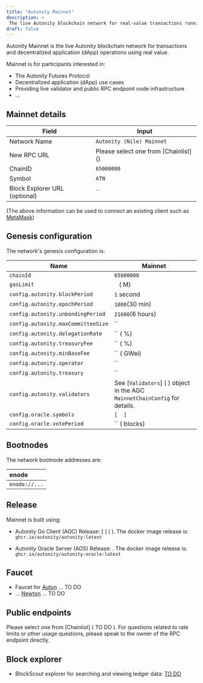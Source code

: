 ```yaml
---
title: "Autonity Mainnet"
description: >
 The live Autonity blockchain network for real-value transactions running the stable version of the Autonity Protocol
draft: false
---
```


Autonity Mainnet is the live Autonity blockchain network for transactions and decentralized application (dApp) operations using real value.

Mainnet is for participants interested in:

- The Autonity Futures Protocol
- Decentralized application (dApp) use cases
- Providing live validator and public RPC endpoint node infrastructure
- ...


## Mainnet details

|**Field**|**Input**|
|------|----------|
|Network Name|`Autonity (Nile) Mainnet`|
|New RPC URL|Please select one from [Chainlist] ()|
|ChainID |`65000000`|
|Symbol|`ATN`|
|Block Explorer URL (optional)|``|

(The above information can be used to connect an existing client such as [MetaMask](https://metamask.zendesk.com/hc/en-us/articles/360043227612-How-to-add-a-custom-network-RPC))

## Genesis configuration

The network's genesis configuration is:

| Name                               | Mainnet                      |
| ---------------------------------- | ----------------------------- |
| `chainId`                          | `65000000`                    |
| `gasLimit`                         | ` ` ( M)              |
| `config.autonity.blockPeriod`      | `1` second                    |
| `config.autonity.epochPeriod`      | `1800`(30 min)                |
| `config.autonity.unbondingPeriod`  | `21600`(6 hours)              |
| `config.autonity.maxCommitteeSize` | ``                          |
| `config.autonity.delegationRate`   | `` ( %)                  |                |
| `config.autonity.treasuryFee`      | `` ( %)      |
| `config.autonity.minBaseFee`       | `` ( GWei)        |
| `config.autonity.operator`         | `` |
| `config.autonity.treasury`         | `` |
| `config.autonity.validators`       |  See [`Validators`] ( ) object in the AGC `MainnetChainConfig` for details.  |
| `config.oracle.symbols`       | `[  ]`        |
| `config.oracle.votePeriod`       | `` ( blocks)       |


## Bootnodes

The network bootnode addresses are:

| enode |
| :-- |
| `enode://...` |


## Release

Mainnet is built using:

- Autonity Go Client (AGC) Release: [ ] ( ). The docker image release is: `ghcr.io/autonity/autonity:latest`

- Autonity Oracle Server (AOS) Release: [ ]( ). The docker image release is: `ghcr.io/autonity/autonity-oracle:latest`

## Faucet

- Faucet for [Auton](/concepts/protocol-assets/auton) ... TO DO
- ... [Newton](/concepts/protocol-assets/newton) ... TO DO

## Public endpoints

Please select one from [Chainlist] ( TO DO ). For questions related to rate limits or other usage questions, please speak to the owner of the RPC endpoint directly.

## Block explorer

- BlockScout explorer for searching and viewing ledger data: [ TO DO ](https://bakerloo.autonity.org/)
